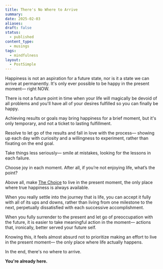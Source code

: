 ```yaml
---
title: There's No Where to Arrive
summary: 
date: 2025-02-03
aliases: 
draft: false
status:
  - published
content_type:
  - musings
tags:
  - mindfulness
layout:
  - PostSimple
---
```

Happiness is not an aspiration for a future state, nor is it a state we can arrive at permanently. It's only ever possible to be happy in the present moment— right <span className="bold-underline">NOW</span>.

There is not a future point in time when your life will magically be devoid of all problems and you'll have all of your desires fulfilled so you can finally be happy.

Achieving results or goals may bring happiness for a brief moment, but it's only temporary, and not a ticket to lasting fulfillment.

Resolve to let go of the results and fall in love with the process— showing up each day with curiosity and a willingness to experiment, rather than fixating on the end goal.

Take things less seriously— smile at mistakes, looking for the lessons in each failure.

Choose joy in each moment. After all, if you’re not enjoying life, what’s the point?

Above all, make [The Choice](/choice) to live in the present moment, the only place where true happiness is always available.

When you really settle into the journey that is life, you can accept it fully with all of its ups and downs, rather than living from one milestone to the next, perpetually dissatisfied with each successive accomplishment.

When you fully surrender to the present and let go of preoccupation with the future, it is easier to take meaningful action in the moment— actions that, ironically, better served your future self.

Knowing this, it feels almost absurd not to prioritize making an effort to live in the present moment— the only place where life actually happens.

In the end, there's no where to arrive.

**You're already here.**